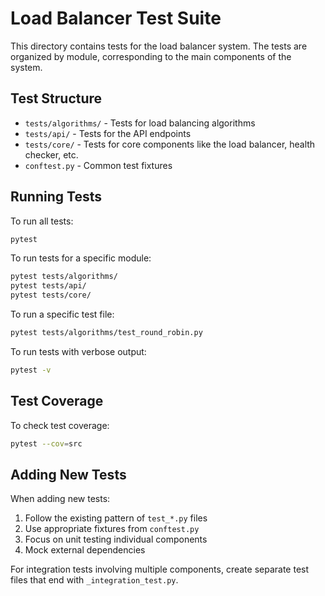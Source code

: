 # Load Balancer Test Suite

This directory contains tests for the load balancer system. The tests are organized by module, corresponding to the main components of the system.

## Test Structure

- `tests/algorithms/` - Tests for load balancing algorithms
- `tests/api/` - Tests for the API endpoints
- `tests/core/` - Tests for core components like the load balancer, health checker, etc.
- `conftest.py` - Common test fixtures

## Running Tests

To run all tests:

```bash
pytest
```

To run tests for a specific module:

```bash
pytest tests/algorithms/
pytest tests/api/
pytest tests/core/
```

To run a specific test file:

```bash
pytest tests/algorithms/test_round_robin.py
```

To run tests with verbose output:

```bash
pytest -v
```

## Test Coverage

To check test coverage:

```bash
pytest --cov=src
```

## Adding New Tests

When adding new tests:

1. Follow the existing pattern of `test_*.py` files
2. Use appropriate fixtures from `conftest.py`
3. Focus on unit testing individual components
4. Mock external dependencies

For integration tests involving multiple components, create separate test files that end with `_integration_test.py`. 